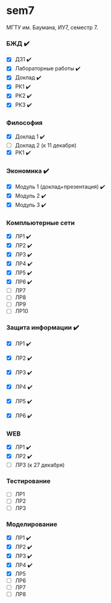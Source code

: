 # sem7
МГТУ им. Баумана, ИУ7, семестр 7.

### БЖД :heavy_check_mark:
 - [x] ДЗ1 :heavy_check_mark:
 - [x] Лабораторные работы :heavy_check_mark:
 - [x] Доклад :heavy_check_mark:
 - [x] РК1 :heavy_check_mark:
 - [x] РК2 :heavy_check_mark:
 - [x] РК3 :heavy_check_mark:

### Философия
 - [x] Доклад 1 :heavy_check_mark:
 - [ ] Доклад 2 (к 11 декабря)
 - [x] РК1 :heavy_check_mark:

### Экономика :heavy_check_mark:
 - [x] Модуль 1 (доклад+презентация) :heavy_check_mark:
 - [x] Модуль 2 :heavy_check_mark:
 - [x] Модуль 3 :heavy_check_mark:

### Компльютерные сети
 - [x] ЛР1 :heavy_check_mark: 
 - [x] ЛР2 :heavy_check_mark: 
 - [x] ЛР3 :heavy_check_mark:
 - [x] ЛР4 :heavy_check_mark:
 - [x] ЛР5 :heavy_check_mark:
 - [x] ЛР6 :heavy_check_mark:
 - [ ] ЛР7
 - [ ] ЛР8
 - [ ] ЛР9
 - [ ] ЛР10

### Защита информации :heavy_check_mark:
 - [x] ЛР1 :heavy_check_mark:
 - [x] ЛР2 :heavy_check_mark:
 - [x] ЛР3 :heavy_check_mark:
 - [x] ЛР4 :heavy_check_mark:
 - [x] ЛР5 :heavy_check_mark:
 - [x] ЛР6 :heavy_check_mark:


### WEB 
 - [x] ЛР1 :heavy_check_mark: 
 - [x] ЛР2 :heavy_check_mark: 
 - [ ] ЛР3 (к 27 декабря)

### Тестирование 
 - [ ] ЛР1 
 - [ ] ЛР2
 - [ ] ЛР3 

### Моделирование
 - [x] ЛР1 :heavy_check_mark: 
 - [x] ЛР2 :heavy_check_mark: 
 - [x] ЛР3 :heavy_check_mark: 
 - [x] ЛР4 :heavy_check_mark:
 - [x] ЛР5
 - [ ] ЛР6
 - [ ] ЛР7
 - [ ] ЛР8
